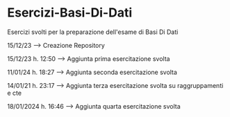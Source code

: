 # Esercizi-Basi-Di-Dati
Esercizi svolti per la preparazione dell'esame di Basi Di Dati

15/12/23 --> Creazione Repository

15/12/23 h. 12:50 --> Aggiunta prima esercitazione svolta

11/01/24 h. 18:27 --> Aggiunta seconda esercitazione svolta

14/01/21 h. 23:17 --> Aggiunta terza esercitazione svolta su raggruppamenti e cte

18/01/2024 h. 16:46 --> Aggiunta quarta esercitazione svolta
